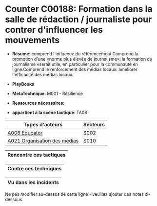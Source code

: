 # Counter C00188: Formation dans la salle de rédaction / journaliste pour contrer d'influencer les mouvements

* **Résumé**: comprend l'influence du référencement.Comprend la promotion d'une «norme plus élevée de journalisme»: la formation du journalisme «serait utile, en particulier pour la communauté en ligne.Comprend le renforcement des médias locaux: améliorer l'efficacité des médias locaux.

* **PlayBooks**:

* **MetaTechnique**: M001 - Résilience

* **Ressources nécessaires:**

* **appartient à la scène tactique**: TA08


|Types d'acteurs |Secteurs |
|----------- |------- |
|[A006 Educator](../../generated_pages/actortypes/A006.md) |S002 |
|[A021 Organisation des médias](../../generated_pages/actortypes/A021.md) |S010 |



|Rencontre ces tactiques |
|---------------------- |



|Contre ces techniques |
|------------------------- |



|Vu dans les incidents |
|----------------- |


Ne pas modifier au-dessus de cette ligne - veuillez ajouter des notes ci-dessous